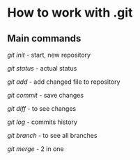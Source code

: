 # How to work with .git
## Main commands
*git init* - start, new repository

*git status* - actual status

*git add* - add changed file to repository

*git commit* - save changes

*git diff* - to see changes

*git log* - commits history

*git branch* - to see all branches

*git merge* - 2 in one
